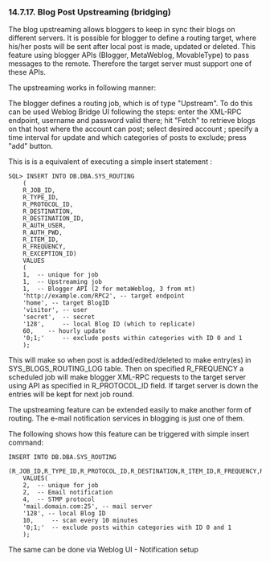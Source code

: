 <div>

<div>

<div>

<div>

### 14.7.17. Blog Post Upstreaming (bridging)

</div>

</div>

</div>

The blog upstreaming allows bloggers to keep in sync their blogs on
different servers. It is possible for blogger to define a routing
target, where his/her posts will be sent after local post is made,
updated or deleted. This feature using blogger APIs (Blogger,
MetaWeblog, MovableType) to pass messages to the remote. Therefore the
target server must support one of these APIs.

The upstreaming works in following manner:

The blogger defines a routing job, which is of type "Upstream". To do
this can be used Weblog Bridge UI following the steps: enter the XML-RPC
endpoint, username and password valid there; hit "Fetch" to retrieve
blogs on that host where the account can post; select desired account ;
specify a time interval for update and which categories of posts to
exclude; press "add" button.

This is is a equivalent of executing a simple insert statement :

``` programlisting
SQL> INSERT INTO DB.DBA.SYS_ROUTING
    (
    R_JOB_ID,
    R_TYPE_ID,
    R_PROTOCOL_ID,
    R_DESTINATION,
    R_DESTINATION_ID,
    R_AUTH_USER,
    R_AUTH_PWD,
    R_ITEM_ID,
    R_FREQUENCY,
    R_EXCEPTION_ID)
    VALUES
    (
    1,  -- unique for job
    1,  -- Upstreaming job
    1,  -- Blogger API (2 for metaWeblog, 3 from mt)
    'http://example.com/RPC2', -- target endpoint
    'home', -- target BlogID
    'visitor', -- user
    'secret',  -- secret
    '128',     -- local Blog ID (which to replicate)
    60,    -- hourly update
    '0;1;'     -- exclude posts within categories with ID 0 and 1
    );
```

This will make so when post is added/edited/deleted to make entry(es) in
SYS_BLOGS_ROUTING_LOG table. Then on specified R_FREQUENCY a scheduled
job will make blogger XML-RPC requests to the target server using API as
specified in R_PROTOCOL_ID field. If target server is down the entries
will be kept for next job round.

The upstreaming feature can be extended easily to make another form of
routing. The e-mail notification services in blogging is just one of
them.

The following shows how this feature can be triggered with simple insert
command:

``` programlisting
INSERT INTO DB.DBA.SYS_ROUTING
    (R_JOB_ID,R_TYPE_ID,R_PROTOCOL_ID,R_DESTINATION,R_ITEM_ID,R_FREQUENCY,R_EXCEPTION_ID)
    VALUES(
    2,  -- unique for job
    2,  -- Email notification
    4,  -- STMP protocol
    'mail.domain.com:25', -- mail server
    '128', -- local Blog ID
    10,     -- scan every 10 minutes
    '0;1;'  -- exclude posts within categories with ID 0 and 1
    );
```

The same can be done via Weblog UI - Notification setup

</div>
